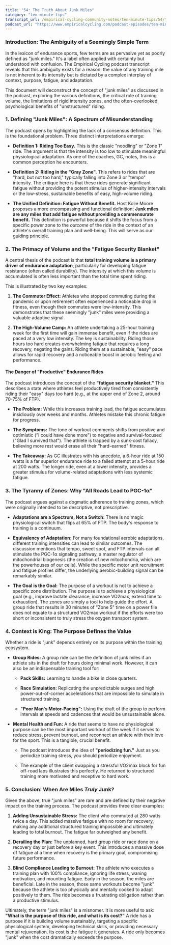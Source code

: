 ```yaml
---
title: "54: The Truth About Junk Miles"
category: "ten-minute-tips"
transcript_url: /empirical-cycling-community-notes/ten-minute-tips/54/tmt54 junk miles (transcribed on 07-Aug-2025 11-02-15).txt
podcast_url: "https://www.empiricalcycling.com/podcast-episodes/ten-minute-tips-54-the-truth-about-junk-miles"
---
```


### Introduction: The Ambiguity of a Seemingly Simple Term

In the lexicon of endurance sports, few terms are as pervasive yet as poorly defined as "junk miles." It's a label often applied with certainty but understood with confusion. The Empirical Cycling podcast transcript reveals that this ambiguity exists for a reason: the value of any training mile is not inherent to its intensity but is dictated by a complex interplay of context, purpose, fatigue, and adaptation.

This document will deconstruct the concept of "junk miles" as discussed in the podcast, exploring the various definitions, the critical role of training volume, the limitations of rigid intensity zones, and the often-overlooked psychological benefits of "unstructured" riding.

### 1. Defining "Junk Miles": A Spectrum of Misunderstanding

The podcast opens by highlighting the lack of a consensus definition. This is the foundational problem. Three distinct interpretations emerge:

-   **Definition 1: Riding Too Easy.** This is the classic "noodling" or "Zone 1" ride. The argument is that the intensity is too low to stimulate meaningful physiological adaptation. As one of the coaches, GC, notes, this is a common perception he encounters.
    
-   **Definition 2: Riding in the "Gray Zone".** This refers to rides that are "hard, but not too hard," typically falling into Zone 3 or "tempo" intensity. The critique here is that these rides generate significant fatigue without providing the potent stimulus of higher-intensity intervals or the low-stress, sustainable benefits of easy, high-volume riding.
    
-   **The Unified Definition: Fatigue Without Benefit.** Host Kolie Moore proposes a more encompassing and functional definition: **Junk miles are any miles that add fatigue without providing a commensurate benefit.** This definition is powerful because it shifts the focus from a specific power zone to the _outcome_ of the ride in the context of an athlete's overall training plan and well-being. This will serve as our guiding principle.
    

### 2. The Primacy of Volume and the "Fatigue Security Blanket"

A central thesis of the podcast is that **total training volume is a primary driver of endurance adaptation**, particularly for developing fatigue resistance (often called durability). The intensity at which this volume is accumulated is often less important than the total time spent riding.

This is illustrated by two key examples:

1.  **The Commuter Effect:** Athletes who stopped commuting during the pandemic or upon retirement often experienced a noticeable drop in fitness, even though their commutes were low-intensity. This demonstrates that these seemingly "junk" miles were providing a valuable adaptive signal.
    
2.  **The High-Volume Camp:** An athlete undertaking a 25-hour training week for the first time will gain immense benefit, even if the rides are paced at a very low intensity. The key is sustainability. Riding those hours too hard creates overwhelming fatigue that requires a long recovery, negating the gains. Riding them at a sustainable, "easy" pace allows for rapid recovery and a noticeable boost in aerobic feeling and performance.
    

#### The Danger of "Productive" Endurance Rides

The podcast introduces the concept of the **"fatigue security blanket."** This describes a state where athletes feel productively tired from consistently riding their "easy" days too hard (e.g., at the upper end of Zone 2, around 70-75% of FTP).

-   **The Problem:** While this increases training load, the fatigue accumulates insidiously over weeks and months. Athletes mistake this chronic fatigue for progress.
    
-   **The Symptoms:** The tone of workout comments shifts from positive and optimistic ("I could have done more") to negative and survival-focused ("Glad I survived that"). The athlete is trapped by a sunk-cost fallacy, believing more rest would erase all their "hard-earned" fitness.
    
-   **The Takeaway:** As GC illustrates with his anecdote, a 6-hour ride at 150 watts is a far superior endurance ride to a failed attempt at a 5-hour ride at 200 watts. The longer ride, even at a lower intensity, provides a greater stimulus for volume-related adaptations with less systemic fatigue.
    

### 3. The Tyranny of Zones: Why "All Roads Lead to PGC-1α"

The podcast argues against a dogmatic adherence to training zones, which were originally intended to be descriptive, not prescriptive.

-   **Adaptations are a Spectrum, Not a Switch:** There is no magic physiological switch that flips at 65% of FTP. The body's response to training is a continuum.
    
-   **Equivalency of Adaptation:** For many foundational aerobic adaptations, different training intensities can lead to similar outcomes. The discussion mentions that tempo, sweet spot, and FTP intervals can all stimulate the PGC-1α signaling pathway, a master regulator of mitochondrial biogenesis (the creation of new mitochondria, which are the powerhouses of our cells). While the specific motor unit recruitment and fatigue profiles differ, the underlying aerobic-building signal can be remarkably similar.
    
-   **The Goal is the Goal:** The purpose of a workout is not to achieve a specific zone distribution. The purpose is to achieve a physiological goal (e.g., improve lactate clearance, increase VO2max, extend time to exhaustion). The zones are simply a tool to help guide the effort. A group ride that results in 30 minutes of "Zone 5" time on a power file does not equate to a structured VO2max workout if the efforts were too short or inconsistent to truly stress the oxygen transport system.
    

### 4. Context is King: The Purpose Defines the Value

Whether a ride is "junk" depends entirely on its purpose within the training ecosystem.

-   **Group Rides:** A group ride can be the definition of junk miles if an athlete sits in the draft for hours doing minimal work. However, it can also be an indispensable training tool for:
    
    -   **Pack Skills:** Learning to handle a bike in close quarters.
        
    -   **Race Simulation:** Replicating the unpredictable surges and high power-out-of-corner accelerations that are impossible to simulate in structured training.
        
    -   **"Poor Man's Motor-Pacing":** Using the draft of the group to perform intervals at speeds and cadences that would be unsustainable alone.
        
-   **Mental Health and Fun:** A ride that seems to have no physiological purpose can be the most important workout of the week if it serves to reduce stress, prevent burnout, and reconnect an athlete with their love for the sport. This is a tangible, crucial benefit.
    
    -   The podcast introduces the idea of **"periodizing fun."** Just as you periodize training stress, you should periodize enjoyment.
        
    -   The example of the client swapping a stressful VO2max block for fun off-road laps illustrates this perfectly. He returned to structured training more motivated and receptive to hard work.
        

### 5. Conclusion: When Are Miles _Truly_ Junk?

Given the above, true "junk miles" are rare and are defined by their negative impact on the training process. The podcast provides three clear examples:

1.  **Adding Unsustainable Stress:** The client who commuted at 280 watts twice a day. This added massive fatigue with no room for recovery, making any additional structured training impossible and ultimately leading to total burnout. The fatigue far outweighed any benefit.
    
2.  **Derailing the Plan:** The unplanned, hard group ride or race done on a recovery day or just before a key event. This introduces a massive dose of fatigue at a time when recovery is the primary goal, compromising future performance.
    
3.  **Blind Compliance Leading to Burnout:** The athlete who executes a training plan with 100% compliance, ignoring life stress, waning motivation, and mounting fatigue. Early in the season, the miles are beneficial. Late in the season, those same workouts become "junk" because the athlete is too physically and mentally cooked to adapt positively to them. The ride becomes a frustrating obligation rather than a productive stimulus.
    

Ultimately, the term "junk miles" is a misnomer. It is more useful to ask: **"What is the purpose of this ride, and what is its cost?"** A ride has a purpose if it is building volume sustainably, targeting a specific physiological system, developing technical skills, or providing necessary mental rejuvenation. Its cost is the fatigue it generates. A ride only becomes "junk" when the cost dramatically exceeds the purpose.